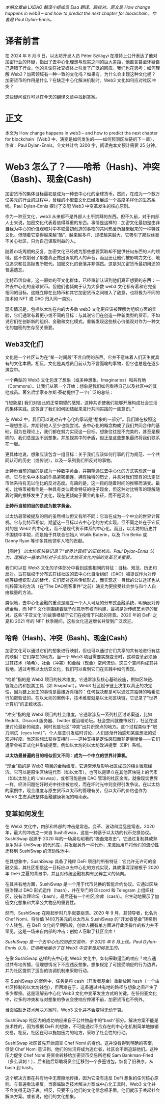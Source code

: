 *本期文章由 LXDAO 翻译小组成员 Elsa 翻译、跳校对。原文是 How change happens in web3 – and how to predict the next chapter for blockchain，作者是 Paul Dylan-Ennis。*

# 译者前言
在 2024 年 8 月 6 日，以太坊开发人员 Péter Szilágyi 在推特上公开表达了他对加密行业的怀疑，指出了去中心化理想与现实之间的巨大差距，他直言甚至怀疑自己选错了行业。他的言论在社交媒体上引发了广泛的回应。我们也在思考：如何理解 Web3？加密领域有一种一致的文化吗？如果有，为什么会出现这种文化呢？加密货币的作用是什么？在缺乏中心化解决机制时，Web3 文化如何应对社区冲突？

这些疑问或许可以在今天的翻译文章中找到答案。

# 正文
本文为 How change happens in web3 – and how to predict the next chapter for blockchain（Web3 中，演变是如何发生的——如何预测区块链的下一章），作者：Paul Dylan-Ennis。全文共计约 3200 字，阅读完本文预计需要 25 分钟。

# Web3 怎么了？——哈希（Hash)、冲突（Bash)、现金(Cash)

加密货币的集体目标最初是成为一种去中心化的全球货币。然而，在成为一个数万亿美元的行业的过程中，曾经的小型亚文化已经发展成一个高度多样化的生态系统。Paul Dylan-Ennis 探讨了支配 Web3 中变革发生的核心原则。

作为一种亚文化，web3 从来都不是外部人士所崇拜的东西。但不久前，对于内部人士来说，加密文化代表着值得尊重的东西。事情是这样的：加密文化最初是由非自我为中心的价值观和对中本聪最初创造的事物的共同热爱所凝聚起来的一种特殊文化。但随着它变得越来越“酷”、越来越多样、规模越来越大，它吸引了那些丝毫不关心社区，只为自己谋取利益的人。

随着市场周期的反复，加密文化已经成为那些想要索取却不提供任何东西的人的领域。这不仅削弱了那些真正做出贡献的人的声音，而且还让他们被影响力文化、地位追求和拉高抛售所取代。加密文化的衰落并非偶然。这是对加密货币最初用途的普遍遗忘。

比特币信仰者，这一原始的亚文化群体，已经重新认识到他们真正想要的东西：一种去中心化的全球货币。但他们也倾向于认为大多数 web3 文化都有着和它完全相同的目标，这既立即在比特币和其它加密货币之间植入了敌意，也将极为不同的技术如 NFT 或 DAO 归入同一类别。

现实情况是，包括以太坊在内的大多数 web3 文化更应该被理解为组织方面的实验，它们通常有着更小或不同的目标：与其说它们在创造一种新类型的货币，不如说它们在创新新的组织、金融和文化模式。重新发现这些核心价值观对作为一种文化的加密的生存至关重要。

## Web3文化们
文化是一个社区认为在“某一时间段”不言自明的东西。它并不意味着人们天生就具有的文化本质。相反，文化是其成员目前认为不言而喻的事物，但它也总是在逐步演变中。

一个典型的 Web3 文化包含了想象（或多种想象，Imaginaries）和共有地（Commons）。让我们从第一个开始：想象是我们如何看待自己以及社区中的其他成员。著名哲学家查尔斯·泰勒提供了一个广泛的总结：

“[想象是] 我们对彼此的正常期望的感知，这种共识使我们能够开展构成社会生活的集体实践。这包含了我们如何团结起来进行共同实践的一些意识。”

在 Web3 中，我们可以说对去中心化的承诺是“想象的一部分”。我们旨在按照这一理想生活，并期待他人至少也能尝试。去中心化的概念构成了我们共同合作的基础，因为在理论上，我们都在努力实现这一目标。想象往往是不完美的，甚至是模糊的，我们总是达不到想象，并忽视其中的矛盾，但正是这些想象最终将我们联系在一起。

更具体地说，想象应该包含一组目标：关于我们应该如何行事的行为规范、一个共同认可的历史（或传说），以及一系列我们所反对的事物。

比特币当前的目的是成为一种数字黄金，并期望通过去中心化的方式实现这一目标。它与化名中本聪的作品紧密相连，拥有独特的历史，并且对我们现有的法定货币体系持有无以伦比的反对态度。有趣的是，这一目的随着时间的推移而演变。最初，比特币被看作是一种具有类似黄金特征的电子现金，但这种对比特币的理解随着时间的推移发生了变化，现在更倾向于黄金的象征，而不是现金。

**比特币当前的目的是成为数字黄金。**

以太坊最常被提及的目的虽然相似但又有所不同：它旨在成为一个中立的世界计算机。它与比特币相似，期望这一目标以去中心化的方式实现，但不同之处在于它反对的是 Web2 的中心化，而不是现代货币体系的中心化。而且，以太坊的历史并不围绕中本聪，而是始于其联合创始人 Vitalik Buterin，以及 Tim Beiko 或 Danny Ryan 等许多其他领军人物的贡献。

【图片】
*以太坊区块链记录了“世界计算机”的正统状态。Paul Dylan-Ennis 认为，理解这一基本目标对于实现以太坊亚文化内部的变革至关重要。*

我们可以在 Web3 文化的子体部分中看到这些相同的特征：目标、规范、历史和反对。旨在赋权于分布式在线社区的去中心化自治组织（DAO）被提议作为对传统等级组织形式的替代，它们反对这些传统形式，而实现这一目标的公认途径也从纯粹算法的方法（在“The DAO黑客事件”之前）演变为更接受社会参与和个人自由裁量的方法。

类似地，去中心化金融的重点是建立一个人人可及的分布式金融系统，明确反对传统金融，而 NFT 文化则围绕着赋予创意所有权而构建，最初是对传统艺术界的反对。这些“子亚文化”的故事根植于它们在疫情下兴起的背景。2020 年的 DeFi 之夏和 2021 年的 NFT 秋季期间，这些文化迅速增长并受到广泛欢迎。

## 哈希（Hash)、冲突（Bash)、现金(Cash)
加密文化可以通过它们的想象进行映射，但也可以通过它们共享的共有地进行有益的映射：它们存在的地方。当一个 Web3 项目需要实施变革时，这种变革必须通过其技术（哈希）、社会（冲突）和金融（现金）空间流动。这三个空间构成其共有地。通过考察以太坊亚文化，我们可以看到它们在实践中如何表现。

“哈希”指的是 Web3 项目的技术维度。它通常涉及核心基础设施，例如区块链、智能合约和投票工具（如 Snapshot）。Web3 社区赋予链上决策以真正的决定性，因为链上发生的事情是最接近真相的：任何裁决都是可以通过其独特的哈希进行加密验证的。在以太坊的案例中，技术维度就是以太坊区块链，它记录了“世界计算机”的正统状态。

“冲突”指的是 Web3 项目的社会维度。它通常涉及一系列社区讨论渠道，比如 Reddit、Discord 服务器、Twitter 或治理论坛。社会空间就像市政厅，社区在这里讨论最新的动态，同时也是社区“冲突”出共识观点的地方。这个过程类似于“眼力测试（eyes test）”，个人信念引发临时讨论，人们逐渐开始感知某些想法的受欢迎程度。当这些想法获得支持时——这种支持是定性感知而非定量衡量——它们通常会被正式化并形成提案，例如以太坊的以太坊改进提案（EIP）系统。

**以太坊最普遍的目的相似但又不同：成为一个中立的世界计算机。**

“现金”指的是 Web3 项目的金融维度。它通常涉及影响社区成员的相关微观经济。它可以是原生区块链代币（如以太币），也可以是建立在其他区块链上的代币（如以太坊上的 Uniswap），或者可能是由 DAO 管理的社区金库。就像现实世界一样，经济问题在好时光中往往被忽视，而在坏时光中则变得引发争议。在以太坊的案例中，现金维度与原生货币以太币的管理有关，但以太币的价格也作为 Web3 生态系统整体金融健康状况的晴雨表。

## 变革如何发生 

在 Web3 文化中，内部和外部的冲击是常态。变革、波动和混乱是常态。2020 年，最大的冲击之一来自 SushiSwap，这是一种基于以太坊的代币兑换协议。SushiSwap 起源于 2020 年的一场臭名昭著的“吸血鬼攻击”，它通过复制其成熟竞争对手 UniSwap 的代码库，并发起另外一种代币，来激励用户将他们的流动性迁移到 SushiSwap 的流动性池中。

在其想象中，SushiSwap 具备了纯粹 DeFi 项目的所有特征：它允许无许可的金融交易，其社区相信这一目标应以去中心化的方式实现，其故事深深植根于 2020 年 DeFi 之夏的背景中，并且对传统金融机构有民粹主义的倾向。

在其共有地方面，SushiSwap 是一个用于代币兑换的智能合约协议。它通过区块链治理以 DAO 形式运作（hash），并在专门的 Discord 和 Telegram 上组织社区，设有治理论坛（bash），最后还有一个社区j金库（cash）。它生动地展示了加密文化想象和共享公共物品的重要性。

然而，SushiSwap 在刚起步时几乎就要崩溃。2020 年 9 月，其领导者，化名为 Chef Nomi，将价值 1400万美元的以太币从 SushiSwap 的“开发者基金”转移到个人钱包。在 DeFi 文化的早期阶段，创始人拥有单方面进行此类操作的权力并不罕见。这是一场来自内部的冲击：创始人窃取了社区金库！

*SushiSwap 是一个去中心化的加密交易所，于 2020 年 8 月上线。Paul Dylan-Ennis 认为，它清晰地展示了在 Web3 中变革是如何发生的。*

在像 SushiSwap 这样的去中心化 Web3 文化中，如何采取适当的响应？响应通过共有地传播，但理想情况下不应违反想象。想象规定了可接受响应的行为边界，并为社区提供了适当的协调机制来采取行动。

在 SushiSwap 的案例中，任务是将 cash（开发者基金）重新放回 hash（一个由社区控制的以太坊钱包），但困难在于，这条通过共有地的路径与想象之间产生了多少摩擦。这是理解去中心化 Web3 文化中变革发生方式的关键。在任何亚文化中，过多的冲突和与对想象的争议会使响应停滞不前，加密货币也不例外。

当面临缺乏技术解决方案时，Web3 文化并不会变得无动于衷。

SushiSwap 社区内的成功响应来自于公共物品中的“bash”部分。解决方案不能是技术性的，因为根据 DeFi 的想象，不可能通过不应存在的中心化机制简单地撤销交易。相反，社区在可以施加压力的地方，采取了社会性的行动。

SushiSwap 社区首先开始调查 Chef Nomi 的身份。这并没有得到明确的答案，但使 Chef Nomi 意识到，他们的生活将成为逃亡者，社区会不断追踪他们。这种压力促使 Chef Nomi 将资金转移给加密货币交易所老板 Sam Bankman-Fried（多么讽刺！），后者随后帮助将资金迁移到一个多签钱包，恢复了旧秩序。从 bash 到 hash。

这个解决方案在共有地中无摩擦地传播，因为它没有违反 DeFi 想象的任何核心原则。与普遍看法相反，当面临缺乏技术解决方案或中心化工具时，Web3 文化并不会变得无动于衷。相反，只要不与他们的文化信念相矛盾，他们就乐于唤起社会解决方案。或者说，他们的文化想象。

